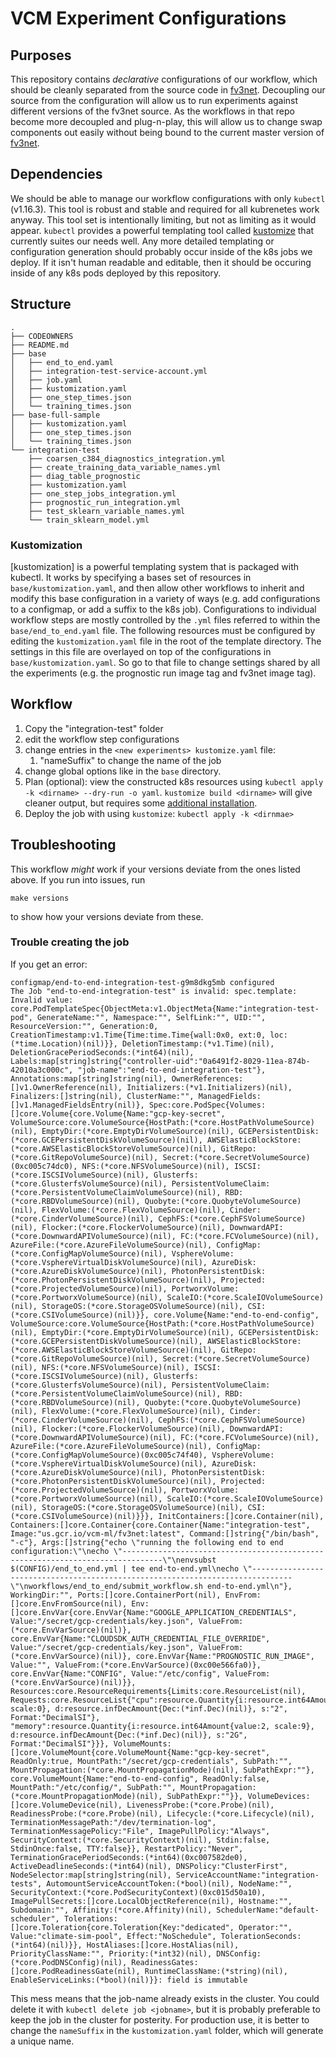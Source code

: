 # VCM Experiment Configurations

## Purposes

This repository contains *declarative* configurations of our workflow, which should be cleanly separated from the source code in [fv3net]. Decoupling our source from the configuration will allow us to run experiments against different versions of the fv3net source. As the workflows in that repo become more decoupled and plug-n-play, this will allow us to change swap components out easily without being bound to the current master version of [fv3net].

## Dependencies

We should be able to manage our workflow configurations with only `kubectl` (v1.16.3). This tool is robust and stable and required for all kubrenetes work anyway. This tool set is intentionally limiting, but not as limiting as it would appear. `kubectl` provides a powerful templating tool called [kustomize] that currently suites our needs well. Any more detailed templating or configuration generation should probably occur inside of the k8s jobs we deploy. If it isn't human readable and editable, then it should be occuring inside of any k8s pods deployed by this repository.

## Structure

``` 
.
├── CODEOWNERS
├── README.md
├── base
│   ├── end_to_end.yaml
│   ├── integration-test-service-account.yml
│   ├── job.yaml
│   ├── kustomization.yaml
│   ├── one_step_times.json
│   └── training_times.json
├── base-full-sample
│   ├── kustomization.yaml
│   ├── one_step_times.json
│   └── training_times.json
└── integration-test
    ├── coarsen_c384_diagnostics_integration.yml
    ├── create_training_data_variable_names.yml
    ├── diag_table_prognostic
    ├── kustomization.yaml
    ├── one_step_jobs_integration.yml
    ├── prognostic_run_integration.yml
    ├── test_sklearn_variable_names.yml
    └── train_sklearn_model.yml
```

### Kustomization 

[kustomization] is a powerful templating system that is packaged with kubectl. It works by specifying a bases set of resources in `base/kustomization.yaml`, and then allow other workflows to inherit and modify this base configuration in a variety of ways (e.g. add configurations to a configmap, or add a suffix to the k8s job). Configurations to individual workflow steps are mostly controlled by the `.yml` files referred to within the `base/end_to_end.yaml` file. The following resources must be configured by editing the `kustomization.yaml` file in the root of the template directory. The settings in this file are overlayed on top of the configurations in `base/kustomization.yaml`. So go to that file to change settings shared by all the experiments (e.g. the prognostic run image tag and fv3net image tag).


## Workflow

1. Copy the "integration-test" folder
1. edit the workflow step configurations
1. change entries in the `<new experiments> kustomize.yaml` file:
    1. "nameSuffix" to change the name of the job
1. change global options like in the `base` directory.
1. Plan (optional): view the constructed k8s resources using `kubectl apply -k <dirname> --dry-run -o yaml`. `kustomize build <dirname>` will give cleaner output, but requires some [additional installation](https://github.com/kubernetes-sigs/kustomize/blob/master/docs/INSTALL.md).
1. Deploy the job with using `kustomize`: `kubectl apply -k <dirnmae>`


## Troubleshooting

This workflow *might* work if your versions deviate from the ones listed above. If you run into issues, run

    make versions

to show how your versions deviate from these.

### Trouble creating the job

If you get an error:

```
configmap/end-to-end-integration-test-g9m8dkg5mb configured
The Job "end-to-end-integration-test" is invalid: spec.template: Invalid value: core.PodTemplateSpec{ObjectMeta:v1.ObjectMeta{Name:"integration-test-pod", GenerateName:"", Namespace:"", SelfLink:"", UID:"", ResourceVersion:"", Generation:0, CreationTimestamp:v1.Time{Time:time.Time{wall:0x0, ext:0, loc:(*time.Location)(nil)}}, DeletionTimestamp:(*v1.Time)(nil), DeletionGracePeriodSeconds:(*int64)(nil), Labels:map[string]string{"controller-uid":"0a6491f2-8029-11ea-874b-42010a3c000c", "job-name":"end-to-end-integration-test"}, Annotations:map[string]string(nil), OwnerReferences:[]v1.OwnerReference(nil), Initializers:(*v1.Initializers)(nil), Finalizers:[]string(nil), ClusterName:"", ManagedFields:[]v1.ManagedFieldsEntry(nil)}, Spec:core.PodSpec{Volumes:[]core.Volume{core.Volume{Name:"gcp-key-secret", VolumeSource:core.VolumeSource{HostPath:(*core.HostPathVolumeSource)(nil), EmptyDir:(*core.EmptyDirVolumeSource)(nil), GCEPersistentDisk:(*core.GCEPersistentDiskVolumeSource)(nil), AWSElasticBlockStore:(*core.AWSElasticBlockStoreVolumeSource)(nil), GitRepo:(*core.GitRepoVolumeSource)(nil), Secret:(*core.SecretVolumeSource)(0xc005c74dc0), NFS:(*core.NFSVolumeSource)(nil), ISCSI:(*core.ISCSIVolumeSource)(nil), Glusterfs:(*core.GlusterfsVolumeSource)(nil), PersistentVolumeClaim:(*core.PersistentVolumeClaimVolumeSource)(nil), RBD:(*core.RBDVolumeSource)(nil), Quobyte:(*core.QuobyteVolumeSource)(nil), FlexVolume:(*core.FlexVolumeSource)(nil), Cinder:(*core.CinderVolumeSource)(nil), CephFS:(*core.CephFSVolumeSource)(nil), Flocker:(*core.FlockerVolumeSource)(nil), DownwardAPI:(*core.DownwardAPIVolumeSource)(nil), FC:(*core.FCVolumeSource)(nil), AzureFile:(*core.AzureFileVolumeSource)(nil), ConfigMap:(*core.ConfigMapVolumeSource)(nil), VsphereVolume:(*core.VsphereVirtualDiskVolumeSource)(nil), AzureDisk:(*core.AzureDiskVolumeSource)(nil), PhotonPersistentDisk:(*core.PhotonPersistentDiskVolumeSource)(nil), Projected:(*core.ProjectedVolumeSource)(nil), PortworxVolume:(*core.PortworxVolumeSource)(nil), ScaleIO:(*core.ScaleIOVolumeSource)(nil), StorageOS:(*core.StorageOSVolumeSource)(nil), CSI:(*core.CSIVolumeSource)(nil)}}, core.Volume{Name:"end-to-end-config", VolumeSource:core.VolumeSource{HostPath:(*core.HostPathVolumeSource)(nil), EmptyDir:(*core.EmptyDirVolumeSource)(nil), GCEPersistentDisk:(*core.GCEPersistentDiskVolumeSource)(nil), AWSElasticBlockStore:(*core.AWSElasticBlockStoreVolumeSource)(nil), GitRepo:(*core.GitRepoVolumeSource)(nil), Secret:(*core.SecretVolumeSource)(nil), NFS:(*core.NFSVolumeSource)(nil), ISCSI:(*core.ISCSIVolumeSource)(nil), Glusterfs:(*core.GlusterfsVolumeSource)(nil), PersistentVolumeClaim:(*core.PersistentVolumeClaimVolumeSource)(nil), RBD:(*core.RBDVolumeSource)(nil), Quobyte:(*core.QuobyteVolumeSource)(nil), FlexVolume:(*core.FlexVolumeSource)(nil), Cinder:(*core.CinderVolumeSource)(nil), CephFS:(*core.CephFSVolumeSource)(nil), Flocker:(*core.FlockerVolumeSource)(nil), DownwardAPI:(*core.DownwardAPIVolumeSource)(nil), FC:(*core.FCVolumeSource)(nil), AzureFile:(*core.AzureFileVolumeSource)(nil), ConfigMap:(*core.ConfigMapVolumeSource)(0xc005c74f40), VsphereVolume:(*core.VsphereVirtualDiskVolumeSource)(nil), AzureDisk:(*core.AzureDiskVolumeSource)(nil), PhotonPersistentDisk:(*core.PhotonPersistentDiskVolumeSource)(nil), Projected:(*core.ProjectedVolumeSource)(nil), PortworxVolume:(*core.PortworxVolumeSource)(nil), ScaleIO:(*core.ScaleIOVolumeSource)(nil), StorageOS:(*core.StorageOSVolumeSource)(nil), CSI:(*core.CSIVolumeSource)(nil)}}}, InitContainers:[]core.Container(nil), Containers:[]core.Container{core.Container{Name:"integration-test", Image:"us.gcr.io/vcm-ml/fv3net:latest", Command:[]string{"/bin/bash", "-c"}, Args:[]string{"echo \"running the following end to end configuration:\"\necho \"-------------------------------------------------------------------------------\"\nenvsubst $(CONFIG)/end_to_end.yml | tee end-to-end.yml\necho \"-------------------------------------------------------------------------------\"\nworkflows/end_to_end/submit_workflow.sh end-to-end.yml\n"}, WorkingDir:"", Ports:[]core.ContainerPort(nil), EnvFrom:[]core.EnvFromSource(nil), Env:[]core.EnvVar{core.EnvVar{Name:"GOOGLE_APPLICATION_CREDENTIALS", Value:"/secret/gcp-credentials/key.json", ValueFrom:(*core.EnvVarSource)(nil)}, core.EnvVar{Name:"CLOUDSDK_AUTH_CREDENTIAL_FILE_OVERRIDE", Value:"/secret/gcp-credentials/key.json", ValueFrom:(*core.EnvVarSource)(nil)}, core.EnvVar{Name:"PROGNOSTIC_RUN_IMAGE", Value:"", ValueFrom:(*core.EnvVarSource)(0xc00e566fa0)}, core.EnvVar{Name:"CONFIG", Value:"/etc/config", ValueFrom:(*core.EnvVarSource)(nil)}}, Resources:core.ResourceRequirements{Limits:core.ResourceList(nil), Requests:core.ResourceList{"cpu":resource.Quantity{i:resource.int64Amount{value:2, scale:0}, d:resource.infDecAmount{Dec:(*inf.Dec)(nil)}, s:"2", Format:"DecimalSI"}, "memory":resource.Quantity{i:resource.int64Amount{value:2, scale:9}, d:resource.infDecAmount{Dec:(*inf.Dec)(nil)}, s:"2G", Format:"DecimalSI"}}}, VolumeMounts:[]core.VolumeMount{core.VolumeMount{Name:"gcp-key-secret", ReadOnly:true, MountPath:"/secret/gcp-credentials", SubPath:"", MountPropagation:(*core.MountPropagationMode)(nil), SubPathExpr:""}, core.VolumeMount{Name:"end-to-end-config", ReadOnly:false, MountPath:"/etc/config/", SubPath:"", MountPropagation:(*core.MountPropagationMode)(nil), SubPathExpr:""}}, VolumeDevices:[]core.VolumeDevice(nil), LivenessProbe:(*core.Probe)(nil), ReadinessProbe:(*core.Probe)(nil), Lifecycle:(*core.Lifecycle)(nil), TerminationMessagePath:"/dev/termination-log", TerminationMessagePolicy:"File", ImagePullPolicy:"Always", SecurityContext:(*core.SecurityContext)(nil), Stdin:false, StdinOnce:false, TTY:false}}, RestartPolicy:"Never", TerminationGracePeriodSeconds:(*int64)(0xc007582de0), ActiveDeadlineSeconds:(*int64)(nil), DNSPolicy:"ClusterFirst", NodeSelector:map[string]string(nil), ServiceAccountName:"integration-tests", AutomountServiceAccountToken:(*bool)(nil), NodeName:"", SecurityContext:(*core.PodSecurityContext)(0xc015d50a10), ImagePullSecrets:[]core.LocalObjectReference(nil), Hostname:"", Subdomain:"", Affinity:(*core.Affinity)(nil), SchedulerName:"default-scheduler", Tolerations:[]core.Toleration{core.Toleration{Key:"dedicated", Operator:"", Value:"climate-sim-pool", Effect:"NoSchedule", TolerationSeconds:(*int64)(nil)}}, HostAliases:[]core.HostAlias(nil), PriorityClassName:"", Priority:(*int32)(nil), DNSConfig:(*core.PodDNSConfig)(nil), ReadinessGates:[]core.PodReadinessGate(nil), RuntimeClassName:(*string)(nil), EnableServiceLinks:(*bool)(nil)}}: field is immutable
```

This mess means that the job-name already exists in the cluster. You could delete it with `kubectl delete job <jobname>`, but it is probably preferable to keep the job in the cluster for posterity. For production use, it is better to change the `nameSuffix` in the `kustomization.yaml` folder, which will generate a unique name.


[fv3net]: https://github.com/VulcanClimateModeling/fv3net
[kustomize]: https://kustomize.io/ 
